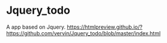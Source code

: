 # Jquery_todo
A app based on Jquery.
https://htmlpreview.github.io/?https://github.com/vervin/Jquery_todo/blob/master/index.html
